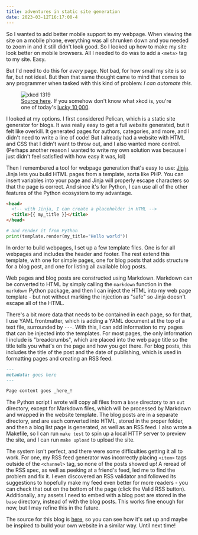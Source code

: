 ```yaml
---
title: adventures in static site generation
date: 2023-03-12T16:17:00-4
---
```


So I wanted to add better mobile support to my webpage. When viewing the site on
a mobile phone, everything was all shrunken down and you needed to zoom in and
it still didn't look good. So I looked up how to make my site look better on
mobile browsers. All I needed to do was to add a `<meta>` tag to my site. Easy.

But I'd need to do this for _every_ page. Not bad, for how small my site is so
far, but not ideal. But then that same thought came to mind that comes to any
programmer when tasked with this kind of problem: _I can automate this._

<figure>
  <img src="automation.png" alt="xkcd 1319" />
  <figcaption>
    <a href="https://xkcd.com/1319/">Source here</a>. If you somehow don't know what xkcd is, you're one of today's <a href="https://xkcd.com/1053/">lucky 10,000</a>.
  </figcaption>
</figure>

I looked at my options. I first considered Pelican, which is a static site
generator for blogs. It was really easy to get a full website generated, but it
felt like overkill. It generated pages for authors, categories, and more, and I
didn't need to write a line of code! But I already had a website with HTML and
CSS that I didn't want to throw out, and I also wanted more control. (Perhaps
another reason I wanted to write my own solution was because I just didn't feel
satisfied with how easy it was, lol)

Then I remembered a tool for webpage generation that's easy to use:
[Jinja](https://palletsprojects.com/p/jinja/). Jinja lets you build HTML pages
from a template, sorta like PHP. You can insert variables into your page and
Jinja will properly escape characters so that the page is correct. And since
it's for Python, I can use all of the other features of the Python ecosystem to
my advantage.

```html
<head>
  <!-- with Jinja, I can create a placeholder in HTML -->
  <title>{{ my_title }}</title>
</head>
```

```py
# and render it from Python
print(template.render(my_title="Hello world"))
```

In order to build webpages, I set up a few template files. One is for all
webpages and includes the header and footer. The rest extend this template, with
one for simple pages, one for blog posts that adds structure for a blog post,
and one for listing all available blog posts.

Web pages and blog posts are constructed using Markdown. Markdown can be
converted to HTML by simply calling the `markdown` function in the `markdown`
Python package, and then I can inject the HTML into my web page template - but
not without marking the injection as "safe" so Jinja doesn't escape all of the
HTML.

There's a bit more data that needs to be contained in each page, so for
that, I use YAML frontmatter, which is adding a YAML document at the top of a
text file, surrounded by `---`. With this, I can add information to my pages
that can be injected into the templates. For most pages, the only information I
include is "breadcrumbs", which are placed into the web page title so the title
tells you what's on the page and how you got there. For blog posts, this
includes the title of the post and the date of publishing, which is used in
formatting pages and creating an RSS feed.

```md
---
metadata: goes here
---

Page content goes _here_!
```

The Python script I wrote will copy all files from a `base` directory to an
`out` directory, except for Markdown files, which will be processed by Markdown
and wrapped in the website template. The blog posts are in a separate directory,
and are each converted into HTML, stored in the proper folder, and then a blog
list page is generated, as well as an RSS feed. I also wrote a Makefile, so I
can run `make test` to spin up a local HTTP server to preview the site, and I
can run `make upload` to upload the site.

The system isn't perfect, and there were some difficulties getting it all to
work. For one, my RSS feed generator was incorrectly placing `<item>` tags
outside of the `<channel>` tag, so none of the posts showed up! A reread of the
RSS spec, as well as peeking at a friend's feed, led me to find the problem and
fix it. I even discovered an RSS validator and followed its suggestions to
hopefully make my feed even better for more readers - you can check that out on
the bottom of the page (click the Valid RSS button). Additionally, any assets I
need to embed with a blog post are stored in the `base` directory, instead of
with the blog posts. This works fine enough for now, but I may refine this in
the future.

The source for this blog is [here](https://github.com/spazzylemons/robolounge),
so you can see how it's set up and maybe be inspired to build your own website
in a similar way. Until next time!
